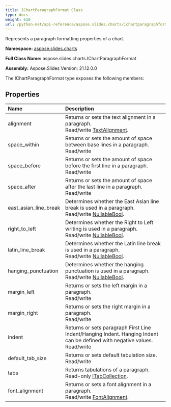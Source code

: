 ```yaml
---
title: IChartParagraphFormat Class
type: docs
weight: 610
url: /python-net/api-reference/aspose.slides.charts/ichartparagraphformat/
---
```


Represents a paragraph formatting properties of a chart.

**Namespace:** [aspose.slides.charts](/slides/python-net/api-reference/aspose.slides.charts/)

**Full Class Name:** aspose.slides.charts.IChartParagraphFormat

**Assembly:**  Aspose.Slides Version: 21.12.0.0

The IChartParagraphFormat type exposes the following members:
## **Properties**
|**Name**|**Description**|
| :- | :- |
|alignment|Returns or sets the text alignment in a paragraph.<br/>            Read/write [TextAlignment](/slides/python-net/api-reference/aspose.slides/textalignment/).|
|space_within|Returns or sets the amount of space between base lines in a paragraph.<br/>            Read/write|
|space_before|Returns or sets the amount of space before the first line in a paragraph.<br/>            Read/write|
|space_after|Returns or sets the amount of space after the last line in a paragraph.<br/>            Read/write|
|east_asian_line_break|Determines whether the East Asian line break is used in a paragraph.<br/>            Read/write [NullableBool](/slides/python-net/api-reference/aspose.slides/nullablebool/).|
|right_to_left|Determines whether the Right to Left writing is used in a paragraph.<br/>            Read/write [NullableBool](/slides/python-net/api-reference/aspose.slides/nullablebool/).|
|latin_line_break|Determines whether the Latin line break is used in a paragraph.<br/>            Read/write [NullableBool](/slides/python-net/api-reference/aspose.slides/nullablebool/).|
|hanging_punctuation|Determines whether the hanging punctuation is used in a paragraph.<br/>            Read/write [NullableBool](/slides/python-net/api-reference/aspose.slides/nullablebool/).|
|margin_left|Returns or sets the left margin in a paragraph.<br/>            Read/write|
|margin_right|Returns or sets the right margin in a paragraph.<br/>            Read/write|
|indent|Returns or sets paragraph First Line Indent/Hanging Indent. Hanging Indent can be defined with negative values.<br/>            Read/write|
|default_tab_size|Returns or sets default tabulation size.<br/>            Read/write|
|tabs|Returns tabulations of a paragraph.<br/>            Read-only [ITabCollection](/slides/python-net/api-reference/aspose.slides/itabcollection/).|
|font_alignment|Returns or sets a font alignment in a paragraph.<br/>            Read/write [FontAlignment](/slides/python-net/api-reference/aspose.slides/fontalignment/).|
